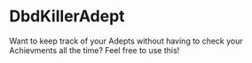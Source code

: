# DbdKillerAdept
Want to keep track of your Adepts without having to check your Achievments all the time? Feel free to use this!
